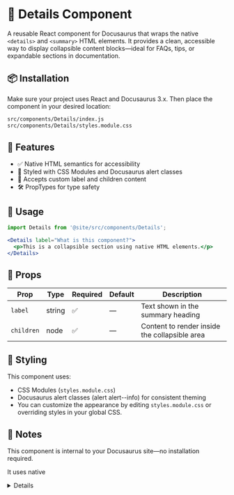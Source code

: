 # 📘 Details Component

A reusable React component for Docusaurus that wraps the native `<details>` and `<summary>` HTML elements. It provides a clean, accessible way to display collapsible content blocks—ideal for FAQs, tips, or expandable sections in documentation.

## 📦 Installation

Make sure your project uses React and Docusaurus 3.x. Then place the component in your desired location:

```bash
src/components/Details/index.js
src/components/Details/styles.module.css
```

## 🚀 Features

* ✅ Native HTML semantics for accessibility
* 🎨 Styled with CSS Modules and Docusaurus alert classes
* 🧩 Accepts custom label and children content
* 🛠️ PropTypes for type safety

## 🧪 Usage

```jsx
import Details from '@site/src/components/Details';

<Details label="What is this component?">
  <p>This is a collapsible section using native HTML elements.</p>
</Details>
```

## 🧾 Props

| Prop | Type | Required | Default | Description |
| --- |  --- | --- | --- | --- |
| `label` | string | ✅ | — | Text shown in the summary heading |
| `children` | node | ✅ | — | Content to render inside the collapsible area |

## 🎨 Styling

This component uses:

* CSS Modules (`styles.module.css`)
* Docusaurus alert classes (alert alert--info) for consistent theming
* You can customize the appearance by editing `styles.module.css` or overriding styles in your global CSS.

## 🧠 Notes

This component is internal to your Docusaurus site—no installation required.

It uses native <details> behavior, so it works well across modern browsers.

For advanced styling (e.g. animated expand/collapse), consider wrapping the content in a div and applying transitions manually.

## 📄 License

MIT — free to use, modify, and share.

## 💬 IA generated

This code has been generated by Christophe Avonture using IA.
